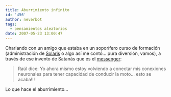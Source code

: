```yaml
---
title: Aburrimiento infinito
id: '456'
author: neverbot
tags:
  - pensamientos aleatorios
date: 2007-05-23 13:00:47
---
```


Charlando con un amigo que estaba en un soporífero curso de formación (administración de [Solaris](http://www.sun.com/software/solaris/) o algo así me contó... pura diversión, vamos), a través de ese invento de Satanás que es el [messenger](http://www.ceruleanstudios.com/):

> Raúl dice: Yo ahora mismo estoy volviendo a conectar mis conexiones neuronales para tener capacidad de conducir la moto... esto se acaba!!!

Lo que hace el aburrimiento...